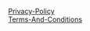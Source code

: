 [Privacy-Policy](https://dimazaitsevdev.github.io/endlessescaper/Privacy-Policy)  
[Terms-And-Conditions](https://dimazaitsevdev.github.io/endlessescaper/Terms-And-Conditions)  
